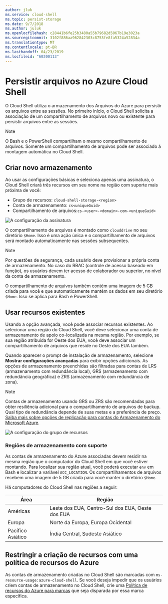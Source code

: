 ```yaml
---
author: jluk
ms.service: cloud-shell
ms.topic: persist-storage
ms.date: 9/7/2018
ms.author: juluk
ms.openlocfilehash: c28441b6fe25b3480a55b79682d5067b19e3023a
ms.sourcegitcommit: 3102f886aa962842303c8753fe8fa5324a52834a
ms.translationtype: MT
ms.contentlocale: pt-BR
ms.lasthandoff: 04/23/2019
ms.locfileid: "60200113"
---
```

# <a name="persist-files-in-azure-cloud-shell"></a>Persistir arquivos no Azure Cloud Shell
O Cloud Shell utiliza o armazenamento dos Arquivos do Azure para persistir os arquivos entre as sessões. No primeiro início, o Cloud Shell solicita a associação de um compartilhamento de arquivos novo ou existente para persistir arquivos entre as sessões.

> [!NOTE]
> O Bash e o PowerShell compartilham o mesmo compartilhamento de arquivos. Somente um compartilhamento de arquivos pode ser associado á montagem automática no Cloud Shell.

## <a name="create-new-storage"></a>Criar novo armazenamento

Ao usar as configurações básicas e seleciona apenas uma assinatura, o Cloud Shell criará três recursos em seu nome na região com suporte mais próxima de você:
* Grupo de recursos: `cloud-shell-storage-<region>`
* Conta de armazenamento: `cs<uniqueGuid>`
* Compartilhamento de arquivos:`cs-<user>-<domain>-com-<uniqueGuid>`

![A configuração da assinatura](../articles/cloud-shell/media/persisting-shell-storage/basic-storage.png)

O compartilhamento de arquivos é montado como `clouddrive` no seu diretório `$Home`. Isso é uma ação única e o compartilhamento de arquivos será montado automaticamente nas sessões subsequentes. 

> [!NOTE]
> Por questões de segurança, cada usuário deve provisionar a própria conta de armazenamento.  No caso do RBAC (controle de acesso baseado em função), os usuários devem ter acesso de colaborador ou superior, no nível da conta de armazenamento.

O compartilhamento de arquivos também contém uma imagem de 5 GB criada para você e que automaticamente mantém os dados em seu diretório `$Home`. Isso se aplica para Bash e PowerShell.

## <a name="use-existing-resources"></a>Usar recursos existentes

Usando a opção avançada, você pode associar recursos existentes. Ao selecionar uma região do Cloud Shell, você deve selecionar uma conta de armazenamento de apoio co-localizada na mesma região. Por exemplo, se sua região atribuída for Oeste dos EUA, você deve associar um compartilhamento de arquivos que reside no Oeste dos EUA também.

Quando aparecer o prompt de instalação de armazenamento, selecione **Mostrar configurações avançadas** para exibir opções adicionais. As opções de armazenamento preenchidas são filtradas para contas de LRS (armazenamento com redundância local), GRS (armazenamento com redundância geográfica) e ZRS (armazenamento com redundância de zona). 

> [!NOTE]
> Contas de armazenamento usando GRS ou ZRS são recomendadas para obter resiliência adicional para o compartilhamento de arquivos de backup. Qual tipo de redundância depende de suas metas e a preferência de preço. [Saiba mais sobre opções de replicação para contas do Armazenamento do Microsoft Azure](https://docs.microsoft.com/azure/storage/common/storage-redundancy).

![A configuração do grupo de recursos](../articles/cloud-shell/media/persisting-shell-storage/advanced-storage.png)

### <a name="supported-storage-regions"></a>Regiões de armazenamento com suporte
As contas de armazenamento do Azure associadas devem residir na mesma região que o computador do Cloud Shell em que você estiver montando. Para localizar sua região atual, você poderá executar `env` em Bash e localizar a variável `ACC_LOCATION`. Os compartilhamentos de arquivos recebem uma imagem de 5 GB criada para você manter o diretório `$Home`.

Há computadores do Cloud Shell nas regiões a seguir:

|Área|Região|
|---|---|
|Américas|Leste dos EUA, Centro-Sul dos EUA, Oeste dos EUA|
|Europa|Norte da Europa, Europa Ocidental|
|Pacífico Asiático|Índia Central, Sudeste Asiático|

## <a name="restrict-resource-creation-with-an-azure-resource-policy"></a>Restringir a criação de recursos com uma política de recursos do Azure
As contas de armazenamento criadas no Cloud Shell são marcadas com `ms-resource-usage:azure-cloud-shell`. Se você deseja impedir que os usuários criem contas de armazenamento no Cloud Shell, crie uma [Política de recursos do Azure para marcas](../articles/azure-policy/json-samples.md) que seja disparada por essa marca específica.
